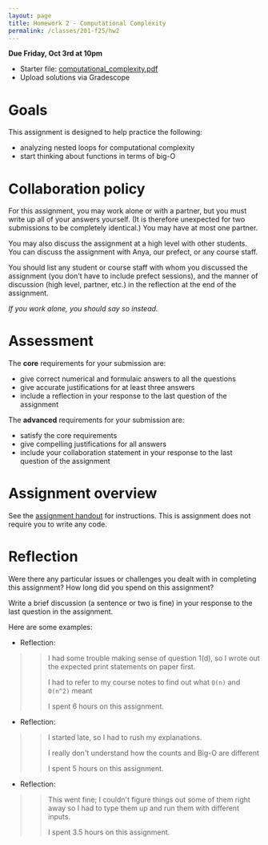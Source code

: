 ```yaml
---
layout: page
title: Homework 2 - Computational Complexity
permalink: /classes/201-f25/hw2
---
```


**Due Friday, Oct 3rd at 10pm**

* Starter file: [computational_complexity.pdf](HW2_ComputationalComplexity.pdf)  
* Upload solutions via Gradescope

# Goals

This assignment is designed to help practice the following:
* analyzing nested loops for computational complexity
* start thinking about functions in terms of big-O

# Collaboration policy

For this assignment, you may work alone or with a partner, but you must write up all of your answers yourself.  (It is therefore unexpected for two submissions to be completely identical.)  You may have at most one partner.

You may also discuss the assignment at a high level with other students.  You can discuss the assignment with Anya, our prefect, or any course staff.

You should list any student or course staff with whom you discussed the assignment (you don't have to include prefect sessions), and the manner of discussion (high level, partner, etc.) in the reflection at the end of the assignment.

_If you work alone, you should say so instead._

# Assessment

The **core** requirements for your submission are:

* give correct numerical and formulaic answers to all the questions
* give accurate justifications for at least three answers
* include a reflection in your response to the last question of the assignment

The **advanced** requirements for your submission are:

* satisfy the core requirements
* give compelling justifications for all answers
* include your collaboration statement in your response to the last question of the assignment 

# Assignment overview

See the [assignment handout](HW2_ComputationalComplexity.pdf) for instructions.  This is assignment does not require you to write any code.

# Reflection

Were there any particular issues or challenges you dealt with in completing this assignment?  How long did you spend on this assignment?

Write a brief discussion (a sentence or two is fine) in your response to the last question in the assignment.

Here are some examples:

* Reflection:
>>
>>I had some trouble making sense of question 1(d), so I wrote out the expected print statements on paper first.
>>
>>I had to refer to my course notes to find out what `O(n)` and `O(n^2)` meant
>>
>>I spent 6 hours on this assignment.


* Reflection:
>>
>>I started late, so I had to rush my explanations.
>>
>>I really don't understand how the counts and Big-O are different
>>
>>I spent 5 hours on this assignment.

* Reflection:
>>
>>This went fine; I couldn't figure things out some of them right away so I had to type them up and run them with different inputs.
>>
>>I spent 3.5 hours on this assignment.

&nbsp;